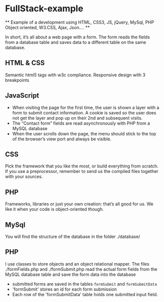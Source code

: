# FullStack-example

** Example of a development using HTML, CSS3, JS, jQuery, MySql, PHP Object oriented, W3.CSS, Ajax, Json.... **

In short, it’s all about a web page with a form. The form reads the fields from a database table
and saves data to a different table on the same database.

## HTML & CSS
Semantic html5 tags with w3c compliance. Responsive design with 3 breakpoints

## JavaScript
- When visiting the page for the first time, the user is shown a layer with a form to submit contact information. A cookie is saved so the user does not get the layer and pop up on their 2nd and
subsequent visits.
- The “Contact form” fields are read asynchronously with PHP from a MySQL database
- When the user scrolls down the page, the menu should stick to the top of the
browser’s view port and always be visible.

## CSS
Pick the framework that you like the most, or build everything from scratch. If you use a
preprocessor, remember to send us the compiled files together with your sources.

## PHP
Frameworks, libraries or just your own creation: that’s all good for us. We like it when your
code is object-oriented though.

## MySql
You will find the structure of the database in the folder ./database/

## PHP
I use classes to store objects and an object relational mapper.
The files ./formFields.php and ./formSubmit.php read the actual form fields from the MySQL database table and save the form data into the database

- submitted forms are saved in the tables `formSubmit` and `formSubmitData`
- 'formSubmit' stores an id for each form submission
- Each row of the 'formSubmitData' table holds one submitted input field.


